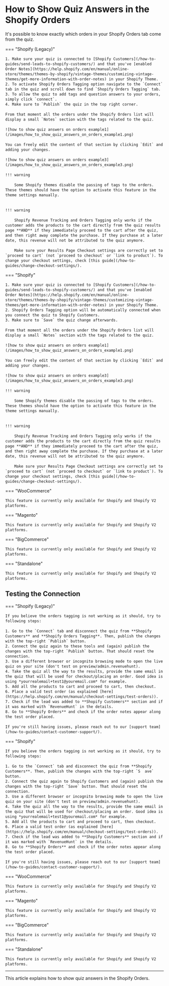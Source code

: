 # How to Show Quiz Answers in the Shopify Orders

It's possible to know exactly which orders in your Shopify Orders tab come from the quiz.

=== "Shopify (Legacy)"

    1. Make sure your quiz is connected to [Shopify Customers](/how-to-guides/send-leads-to-shopify-customers/) and that you've [enabled Order Notes](https://help.shopify.com/en/manual/online-store/themes/themes-by-shopify/vintage-themes/customizing-vintage-themes/get-more-information-with-order-notes) in your Shopify Theme.
    2. To activate Shopify Orders Tagging option navigate to the `Connect` tab in the quiz and scroll down to find `Shopify Orders Tagging` tab.
    3. To allow the quiz to add tags and question answers to your orders, simply click `connect`.
    4. Make sure to `Publish` the quiz in the top right corner.

    From that moment all the orders under the Shopify Orders list will display a small `Notes` section with the tags related to the quiz.

    ![how to show quiz answers on orders example1](/images/how_to_show_quiz_answers_on_orders_example1.png)

    You can freely edit the content of that section by clicking `Edit` and adding your changes.

    ![how to show quiz answers on orders example3](/images/how_to_show_quiz_answers_on_orders_example3.png)

    !!! warning

        Some Shopify themes disable the passing of tags to the orders. These themes should have the option to activate this feature in the theme settings manually.


    !!! warning

        Shopify Revenue Tracking and Orders Tagging only works if the customer adds the products to the cart directly from the quiz results page **AND** if they immediately proceed to the cart after the quiz, and then right away complete the purchase. If they purchase at a later date, this revenue will not be attributed to the quiz anymore.
             
        Make sure your Results Page Checkout settings are correctly set to `proceed to cart` (not `proceed to checkout` or `link to product`). To change your checkout settings, check [this guide](/how-to-guides/change-checkout-settings/).

=== "Shopify"

    1. Make sure your quiz is connected to [Shopify Customers](/how-to-guides/send-leads-to-shopify-customers/) and that you've [enabled Order Notes](https://help.shopify.com/en/manual/online-store/themes/themes-by-shopify/vintage-themes/customizing-vintage-themes/get-more-information-with-order-notes) in your Shopify Theme.
    2. Shopify Orders Tagging option will be automatically connected when you connect the quiz to Shopify Customers.
    3. Make sure to `Save` the quiz change afterwards.

    From that moment all the orders under the Shopify Orders list will display a small `Notes` section with the tags related to the quiz.

    ![how to show quiz answers on orders example1](/images/how_to_show_quiz_answers_on_orders_example1.png)

    You can freely edit the content of that section by clicking `Edit` and adding your changes.

    ![how to show quiz answers on orders example3](/images/how_to_show_quiz_answers_on_orders_example3.png)

    !!! warning

        Some Shopify themes disable the passing of tags to the orders. These themes should have the option to activate this feature in the theme settings manually.


    !!! warning

        Shopify Revenue Tracking and Orders Tagging only works if the customer adds the products to the cart directly from the quiz results page **AND** if they immediately proceed to the cart after the quiz, and then right away complete the purchase. If they purchase at a later date, this revenue will not be attributed to the quiz anymore.
             
        Make sure your Results Page Checkout settings are correctly set to `proceed to cart` (not `proceed to checkout` or `link to product`). To change your checkout settings, check [this guide](/how-to-guides/change-checkout-settings/).

=== "WooCommerce"

    This feature is currently only available for Shopify and Shopify V2 platforms.

=== "Magento"

    This feature is currently only available for Shopify and Shopify V2 platforms.

=== "BigCommerce"

    This feature is currently only available for Shopify and Shopify V2 platforms.

=== "Standalone"

    This feature is currently only available for Shopify and Shopify V2 platforms.

## Testing the Connection

=== "Shopify (Legacy)"

    If you believe the orders tagging is not working as it should, try to following steps:

    1. Go to the `Connect` tab and disconnect the quiz from **Shopify Customers** and **Shopify Orders Tagging**. Then, publish the changes with the top-right `Publish` button. 
    2. Connect the quiz again to these tools and (again) publish the changes with the top-right `Publish` button. That should reset the connection.
    3. Use a different browser or incognito browsing mode to open the live quiz on your site (don't test on preview/admin.revenuehunt).
    4. Take the quiz all the way to the results, provide the same email in the quiz that will be used for checkout/placing an order. Good idea is using *yourrealemail+test1@youremail.com* for example. 
    5. Add all the products to cart and proceed to cart, then checkout.
    6. Place a valid test order (as explained [here](https://help.shopify.com/en/manual/checkout-settings/test-orders)).
    7. Check if the lead was added to **Shopify Customers** section and if it was marked with `RevenueHunt` in the details.
    8. Go to **Shopify Orders** and check if the order notes appear along the test order placed. 

    If you're still having issues, please reach out to our [support team](/how-to-guides/contact-customer-support/).

=== "Shopify"

    If you believe the orders tagging is not working as it should, try to following steps:

    1. Go to the `Connect` tab and disconnect the quiz from **Shopify Customers**. Then, publish the changes with the top-right `S  ave` button. 
    2. Connect the quiz again to Shopify Customers and (again) publish the changes with the top-right `Save` button. That should reset the connection.
    3. Use a different browser or incognito browsing mode to open the live quiz on your site (don't test on preview/admin.revenuehunt).
    4. Take the quiz all the way to the results, provide the same email in the quiz that will be used for checkout/placing an order. Good idea is using *yourrealemail+test1@youremail.com* for example. 
    5. Add all the products to cart and proceed to cart, then checkout.
    6. Place a valid test order (as explained [here](https://help.shopify.com/en/manual/checkout-settings/test-orders)).
    7. Check if the lead was added to **Shopify Customers** section and if it was marked with `RevenueHunt` in the details.
    8. Go to **Shopify Orders** and check if the order notes appear along the test order placed. 

    If you're still having issues, please reach out to our [support team](/how-to-guides/contact-customer-support/).

=== "WooCommerce"

    This feature is currently only available for Shopify and Shopify V2 platforms.

=== "Magento"

    This feature is currently only available for Shopify and Shopify V2 platforms.

=== "BigCommerce"

    This feature is currently only available for Shopify and Shopify V2 platforms.

=== "Standalone"

    This feature is currently only available for Shopify and Shopify V2 platforms.

---

This article explains how to show quiz answers in the Shopify Orders.
